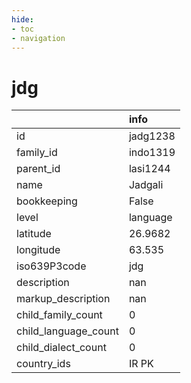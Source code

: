 ```yaml
---
hide:
- toc
- navigation
---
```

# jdg
|                      | info     |
|:---------------------|:---------|
| id                   | jadg1238 |
| family_id            | indo1319 |
| parent_id            | lasi1244 |
| name                 | Jadgali  |
| bookkeeping          | False    |
| level                | language |
| latitude             | 26.9682  |
| longitude            | 63.535   |
| iso639P3code         | jdg      |
| description          | nan      |
| markup_description   | nan      |
| child_family_count   | 0        |
| child_language_count | 0        |
| child_dialect_count  | 0        |
| country_ids          | IR PK    |